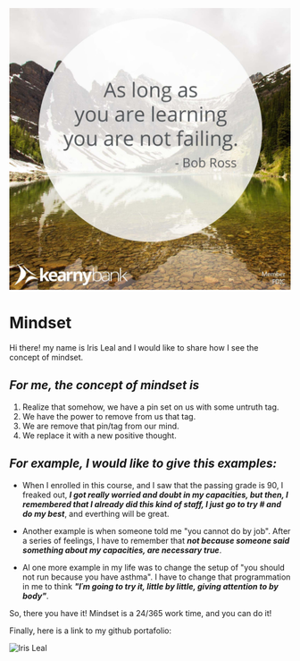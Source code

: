 ![Mindset](mindset.jpg)

# Mindset

Hi there! my name is Iris Leal and I would like to share how I see the concept of mindset.

## *For me, the concept of mindset is*

1. Realize that somehow, we have a pin set on us with some untruth tag.
1. We have the power to remove from us that tag.
1. We are remove that pin/tag from our mind.
1. We replace it with a new positive thought.


## *For example, I would like to give this examples:*

- When I enrolled in this course, and I saw that the passing grade is 90, I freaked out, **_I got really worried and doubt in my capacities, but then, I remembered that I already did this kind of staff, I just go to try # and do my best_**, and everthing will be great.

- Another example is when someone told me "you cannot do by job". After a series of feelings, I have to remember that **_not because someone said something about my capacities, are necessary true_**.

- Al one more example in my life was to change the setup of "you should not run because you have asthma". I have to change that programmation in me to think **_"I´m going to try it, little by little, giving attention to by body"_**.


So, there you have it! Mindset is a 24/365 work time, and you can do it! 

Finally, here is a link to my github portafolio:

![Iris Leal](https://ilealm.github.io/learning-journal/)
